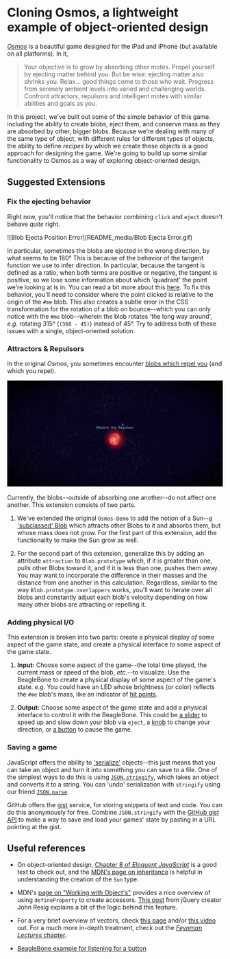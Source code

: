 # Cloning Osmos, a lightweight example of object-oriented design

[_Osmos_](http://www.osmos-game.com/) is a beautiful game designed for the iPad and iPhone (but available on all platforms).  In it,
> Your objective is to grow by absorbing other motes. Propel yourself by ejecting matter behind you. But be wise: ejecting matter also shrinks you. Relax... good things come to those who wait. Progress from serenely ambient levels into varied and challenging worlds. Confront attractors, repulsors and intelligent motes with similar abilities and goals as you.

In this project, we've built out some of the simple behavior of this game. including the ability to create blobs, eject them, and conserve mass as they are absorbed by other, bigger blobs.  Because we're dealing with many of the same type of object, with different rules for different types of objects, the ability to define _recipes_ by which we create these objects is a good approach for designing the game.  We're going to build up some similar functionality to Osmos as a way of exploring object-oriented design.

## Suggested Extensions

### Fix the ejecting behavior

Right now, you'll notice that the behavior combining `click` and `eject` doesn't behave _quite_ right.

![Blob Ejecta Position Error](README_media/Blob Ejecta Error.gif)

In particular, sometimes the blobs are ejected in the wrong direction, by what seems to be 180&deg;  This is because of the behavior of the tangent function we use to infer direction.  In particular, because the tangent is defined as a ratio, when both terms are positive or negative, the tangent is positive, so we lose some information about which 'quadrant' the point we're looking at is in.  You can read a bit more about this [here](http://www.mathsisfun.com/algebra/trig-four-quadrants.html).  To fix this behavior, you'll need to consider where the point clicked is relative to the origin of the `#me` blob.  This also creates a subtle error in the CSS transformation for the rotation of a blob on bounce--which you can only notice with the `#me` blob--wherein the blob rotates 'the long way around', _e.g._ rotating 315&deg; (`(360 - 45)`) instead of 45&deg;.  Try to address both of these issues with a single, object-oriented solution.


### Attractors & Repulsors

In the original _Osmos_, you sometimes encounter [blobs which repel you](README_media/Repulsor.png) (and which you repel).

![_Osmos_ Repulsor level screenshot](README_media/Repulsor.png)

Currently, the blobs--outside of absorbing one another--do not affect one another.  This extension consists of two parts.

1. We've extended the original `Osmos-Demo` to add the notion of a Sun--[a 'subclassed' Blob](https://developer.mozilla.org/en-US/docs/Web/JavaScript/Guide/Details_of_the_Object_Model) which attracts other Blobs to it and absorbs them, but whose mass does not grow.  For the first part of this extension, add the functionality to make the Sun grow as well.

2.  For the second part of this extension, generalize this by adding an attribute `attraction` to `Blob.prototype` which, if it is greater than one, pulls other Blobs toward it, and if it is less than one, pushes them away.  You may want to incorporate the difference in their masses and the distance from one another in this calculation.  Regardless, similar to the way `Blob.prototype.overlappers` works, you'll want to iterate over all blobs and constantly adjust each blob's velocity depending on how many other blobs are attracting or repelling it.


### Adding physical I/O

This extension is broken into two parts: create a physical display _of_ some aspect of the game state, and create a physical interface _to_ some aspect of the game state.

1.  **Input:** Choose some aspect of the game--the total time played, the current mass or speed of the blob, _etc._--to visualize.  Use the BeagleBone to create a physical display of some aspect of the game's state.  _e.g._ You could have an LED whose brightness (or color) reflects the `#me` blob's mass, like an indicator of [hit points](http://en.wikipedia.org/wiki/Health_(gaming)).

2.  **Output:** Choose some aspect of the game state and add a physical interface to control it with the BeagleBone.  This could be [a slider](https://www.sparkfun.com/products/9119) to speed up and slow down your blob via `eject`, a [knob](https://www.sparkfun.com/products/10002) to change your direction, or [a button](https://www.sparkfun.com/products/97) to pause the game.


### Saving a game

JavaScript offers the ability to ['serialize'](http://en.wikipedia.org/wiki/Serialization) objects--this just means that you can take an object and turn it into something you can save to a file.  One of the simplest ways to do this is using [`JSON.stringify`](https://developer.mozilla.org/en-US/docs/Web/JavaScript/Reference/Global_Objects/JSON/stringify), which takes an object and converts it to a string.  You can 'undo' serialization with `stringify` using our friend [`JSON.parse`](https://developer.mozilla.org/en-US/docs/Web/JavaScript/Reference/Global_Objects/JSON/parse).

GitHub offers the [gist](http://gist.github.com/) service, for storing snippets of text and code.  You can do this anonymously for free.  Combine `JSON.stringify` with the [GitHub gist API](https://developer.github.com/v3/gists/#create-a-gist) to make a way to save and load your games' state by pasting in a URL pointing at the gist.


## Useful references

+ On object-oriented design, [Chapter 8 of _Eloquent JavaScript_](eloquentjavascript.net/chapter8.html) is a good text to check out, and the [MDN's page on inheritance](https://developer.mozilla.org/en-US/docs/Web/JavaScript/Guide/Details_of_the_Object_Model) is helpful in understanding the creation of the `Sun` type.

+ MDN's [page on "Working with Object's"](https://developer.mozilla.org/en-US/docs/Web/JavaScript/Guide/Working_with_Objects) provides a nice overview of using `defineProperty` to create accessors.  [This post](http://ejohn.org/blog/javascript-getters-and-setters/) from jQuery creator John Resig explains a bit of the logic behind this feature.

+ For a very brief overview of vectors, check [this page](http://www.mathsisfun.com/algebra/vectors.html) and/or [this video](https://www.youtube.com/watch?v=pimr9I92GZY) out.  For a much more in-depth treatment, check out the [_Feynman Lectures_ chapter](http://www.feynmanlectures.caltech.edu/I_11.html).

+ [BeagleBone example for listening for a button](https://learn.adafruit.com/connecting-a-push-button-to-beaglebone-black/overview)